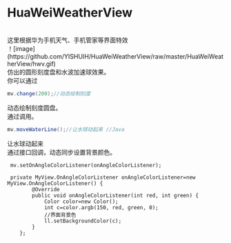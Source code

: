 # HuaWeiWeatherView
<br>
这里根据华为手机天气、手机管家等界面特效<br>
！[image](https://github.com/YISHUIH/HuaWeiWeatherView/raw/master/HuaWeiWeatherView/hwv.gif)
<br>
仿出的圆形刻度盘和水波加速球效果。
<br>
你可以通过

```Java
mv.change(200);//动态绘制刻度
```


动态绘制刻度圆盘。
<br>
通过调用。

```Java
mv.moveWaterLine();//让水球动起来 //Java
```


让水球动起来
<br>
通过接口回调，动态同步设置背景颜色。

```Java<br>
 mv.setOnAngleColorListener(onAngleColorListener);
 
 private MyView.OnAngleColorListener onAngleColorListener=new MyView.OnAngleColorListener() {
        @Override
        public void onAngleColorListener(int red, int green) {
            Color color=new Color();
            int c=color.argb(150, red, green, 0);
            //界面背景色
            ll.setBackgroundColor(c);
        }
    };
```

